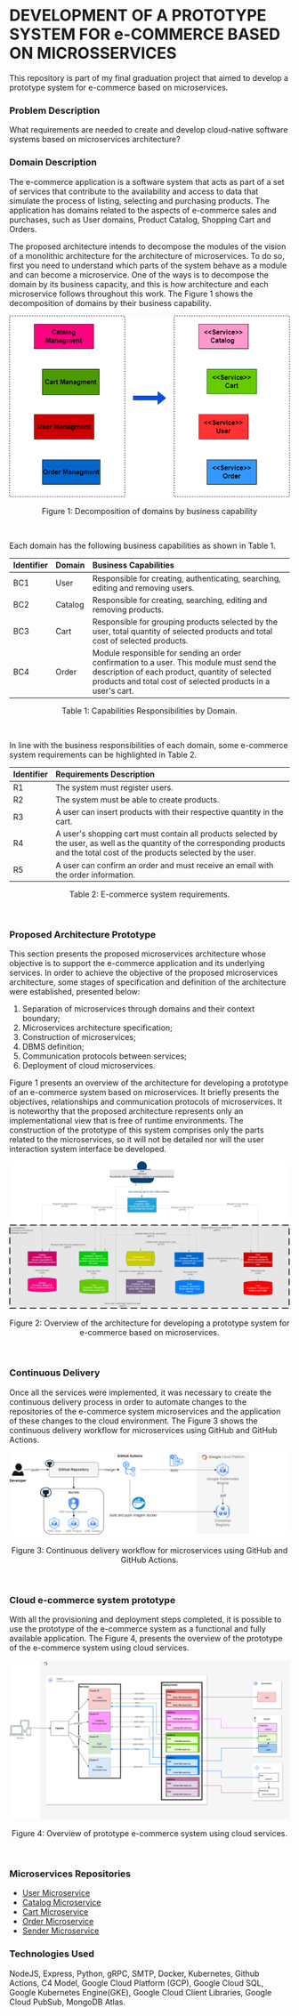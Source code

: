 # DEVELOPMENT OF A PROTOTYPE SYSTEM FOR e-COMMERCE BASED ON MICROSSERVICES

This repository is part of my final graduation project that aimed to develop a prototype system for e-commerce based on microservices.

### Problem Description

What requirements are needed to create and develop cloud-native software systems based on microservices architecture?

### Domain Description

The e-commerce application is a software system that acts as part of a set of services that contribute to the availability and access to data that simulate the process of listing, selecting and purchasing products. The application has domains related to the  aspects of e-commerce sales and purchases, such as User domains, Product Catalog, Shopping Cart and Orders.

The proposed architecture intends to decompose the modules of the vision of a monolithic architecture for the architecture of microservices. To do so, first you need to understand which parts of the system behave as a module and can become a microservice. One of the ways is to decompose the domain by its business capacity, and this is how architecture and each microservice follows throughout this work. The Figure 1 shows the decomposition of domains by their business capability.

<div align="center">
  
![image](./docs/businessCapability/EN-businessCapability.drawio.png)
  <p>Figure 1: Decomposition of domains by business capability</p>
  <br>
</div>

Each domain has the following business capabilities as shown in Table 1.

Identifier    | Domain  | Business Capabilities 
-----------   | ------- | :------
BC1           | User    | Responsible for creating, authenticating, searching, editing and removing users.
BC2           | Catalog | Responsible for creating, searching, editing and removing products.
BC3           | Cart    | Responsible for grouping products selected by the user, total quantity of selected products and total cost of selected products.
BC4           | Order   | Module responsible for sending an order confirmation to a user. This module must send the description of each product, quantity of selected products and total cost of selected products in a user's cart.

<div align="center">
  <p>Table 1: Capabilities Responsibilities by Domain.</p>
  <br>
</div>

In line with the business responsibilities of each domain, some e-commerce system requirements can be highlighted in Table 2.

Identifier  | Requirements Description
---------   | :------
R1          | The system must register users.
R2          | The system must be able to create products.
R3          | A user can insert products with their respective quantity in the cart.
R4          | A user's shopping cart must contain all products selected by the user, as well as the quantity of the corresponding products and the total cost of the products selected by the user.
R5          | A user can confirm an order and must receive an email with the order information.

<div align="center">
  <p>Table 2: E-commerce system requirements.</p>
  <br>
</div>

### Proposed Architecture Prototype

This section presents the proposed microservices architecture whose objective is to support the e-commerce application and its underlying services. In order to achieve the objective of the proposed microservices architecture, some stages of specification and definition of the architecture were established, presented below:
  1. Separation of microservices through domains and their context boundary;
  2. Microservices architecture specification;
  3. Construction of microservices;
  4. DBMS definition;
  5. Communication protocols between services;
  6. Deployment of cloud microservices.

Figure 1 presents an overview of the architecture for developing a prototype of an e-commerce system based on microservices. It briefly presents the objectives, relationships and communication protocols of microservices. It is noteworthy that the proposed architecture represents only an implementational view that is free of runtime environments. The construction of the prototype of this system comprises only the parts related to the microservices, so it will not be detailed nor will the user interaction system interface be developed.

<div align="center">
  
  ![image](./docs/EN-containers.drawio.png)
    <p>Figure 2: Overview of the architecture for developing a prototype system for e-commerce based on microservices.</p>
    <br>
</div>

### Continuous Delivery

Once all the services were implemented, it was necessary to create the continuous delivery process in order to automate changes to the repositories of the e-commerce system microservices and the application of these changes to the cloud environment. The Figure 3 shows the continuous delivery workflow for microservices using GitHub and GitHub Actions.

<div align="center">
  
![image](./docs/EN-pipeline-deploy.drawio.png)
  <p>Figure 3: Continuous delivery workflow for microservices using GitHub and GitHub Actions.</p>
  <br>
</div>

### Cloud e-commerce system prototype

With all the provisioning and deployment steps completed, it is possible to use the prototype of the e-commerce system as a functional and fully available application. The Figure 4, presents the overview of the prototype of the e-commerce system using cloud services.


<div align="center">
  
![image](./docs/EN-kubernetes-cluster-details-gcp.drawio.png)
  <p>Figure 4: Overview of prototype e-commerce system using cloud services.</p>
  <br>
</div>

### Microservices Repositories

* [User Microservice](https://github.com/guilhermegoncalvess/ms-user)
* [Catalog Microservice](https://github.com/guilhermegoncalvess/ms-catalog)
* [Cart Microservice](https://github.com/guilhermegoncalvess/ms-cart)
* [Order Microservice](https://github.com/guilhermegoncalvess/ms-order)
* [Sender Microservice](https://github.com/guilhermegoncalvess/ms-sender)
  
### Technologies Used
NodeJS, Express, Python, gRPC, SMTP, Docker, Kubernetes, Github Actions, C4 Model, Google Cloud Platform (GCP), Google Cloud SQL, Google Kubernetes Engine(GKE), Google Cloud Client Libraries, Google Cloud PubSub, MongoDB Atlas.
